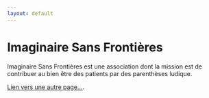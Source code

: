 ```yaml
---
layout: default
---
```


# Imaginaire Sans Frontières 

Imaginaire Sans Frontières est une association dont la mission est de contribuer au bien être des patients par des parenthèses ludique.

[Lien vers une autre page...](./page-1.html).
